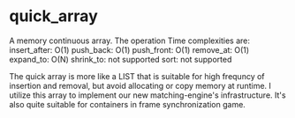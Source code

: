 # quick_array

A memory continuous array. The operation Time complexities are:
insert_after: O(1)
push_back: O(1)
push_front: O(1)
remove_at: O(1)
expand_to: O(N)
shrink_to: not supported
sort: not supported

The quick array is more like a LIST that is suitable for high frequncy of insertion and removal, but avoid allocating or copy memory at runtime.
I utilize this array to implement our new matching-engine's infrastructure.
It's also quite suitable for containers in frame synchronization game.

